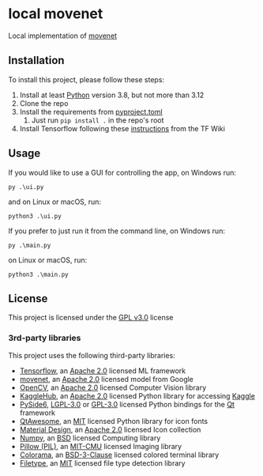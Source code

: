 # local movenet

Local implementation of [movenet](https://www.tensorflow.org/hub/tutorials/movenet)

## Installation

To install this project, please follow these steps:
1. Install at least [Python](https://www.python.org/) version 3.8, but not more than 3.12
2. Clone the repo 
3. Install the requirements from [pyproject.toml](pyproject.toml)
   1. Just run `pip install .` in the repo's root
4. Install Tensorflow following these [instructions](https://www.tensorflow.org/install/pip) from the TF Wiki

## Usage

If you would like to use a GUI for controlling the app, on Windows run:
```shell
py .\ui.py
```
and on Linux or macOS, run:
```shell
python3 .\ui.py
```

If you prefer to just run it from the command line, on Windows run:
```shell
py .\main.py
```
on Linux or macOS, run:
```shell
python3 .\main.py
```

## License

This project is licensed under the [GPL v3.0](../LICENSE) license

### 3rd-party libraries

This project uses the following third-party libraries:
- [Tensorflow](https://github.com/tensorflow/tensorflow), an [Apache 2.0](https://github.com/tensorflow/tensorflow/blob/master/LICENSE) licensed ML framework
- [movenet](https://www.kaggle.com/models/google/movenet), an [Apache 2.0](../LICENSE.Apache-2.0) licensed model from Google
- [OpenCV](https://github.com/opencv/opencv), an [Apache 2.0](https://github.com/opencv/opencv/blob/master/LICENSE) licensed Computer Vision library
- [KaggleHub](https://github.com/Kaggle/kagglehub), an [Apache 2.0](https://github.com/Kaggle/kagglehub/blob/master/LICENSE) licensed Python library for accessing [Kaggle](https://www.kaggle.com)
- [PySide6](https://doc.qt.io/qtforpython/), [LGPL-3.0](https://www.gnu.org/licenses/lgpl-3.0.en.html) or [GPL-3.0](../LICENSE) licensed Python bindings for the [Qt](https://www.qt.io/) framework
- [QtAwesome](https://github.com/spyder-ide/qtawesome), an [MIT](https://github.com/spyder-ide/qtawesome/blob/master/LICENSE.txt) licensed Python library for icon fonts
- [Material Design](https://github.com/Templarian/MaterialDesign), an [Apache 2.0](https://github.com/Templarian/MaterialDesign/blob/master/LICENSE) licensed Icon collection
- [Numpy](https://github.com/numpy/numpy), an [BSD](https://github.com/numpy/numpy/blob/main/LICENSE.txt) licensed Computing library
- [Pillow (PIL)](https://github.com/python-pillow/Pillow), an [MIT-CMU](https://github.com/python-pillow/Pillow/blob/main/LICENSE) licensed Imaging library
- [Colorama](https://github.com/tartley/colorama), an [BSD-3-Clause](https://github.com/tartley/colorama/blob/master/LICENSE.txt) licensed colored terminal library
- [Filetype](https://github.com/h2non/filetype.py), an [MIT](https://github.com/h2non/filetype.py/blob/master/LICENSE) licensed file type detection library